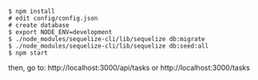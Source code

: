 

```
$ npm install
# edit config/config.json
# create database
$ export NODE_ENV=development
$ ./node_modules/sequelize-cli/lib/sequelize db:migrate
$ ./node_modules/sequelize-cli/lib/sequelize db:seed:all
$ npm start
```

then, go to: http://localhost:3000/api/tasks or http://localhost:3000/tasks
